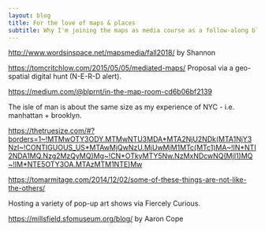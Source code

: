 ```yaml
---
layout: blog
title: For the love of maps & places
subtitle: Why I'm joining the maps as media course as a follow-along blogger
---
```


http://www.wordsinspace.net/mapsmedia/fall2018/ by Shannon

https://tomcritchlow.com/2015/05/05/mediated-maps/
Proposal via a geo-spatial digital hunt (N-E-R-D alert).

https://medium.com/@blprnt/in-the-map-room-cd6b06bf2139

The isle of man is about the same size as my experience of NYC - i.e. manhattan + brooklyn.

https://thetruesize.com/#?borders=1~!MTMwOTY3ODY.MTMwNTU3MDA*MTA2NjU2NDk(MTA1NjY3NzI~!CONTIGUOUS_US*MTAwMjQwNzU.MjUwMjM1MTc(MTc1)MA~!IN*NTI2NDA1MQ.Nzg2MzQyMQ)Mg~!CN*OTkyMTY5Nw.NzMxNDcwNQ(MjI1)MQ~!IM*NTE5OTY3OA.MTAzMTM1NTE)Mw

https://tomarmitage.com/2014/12/02/some-of-these-things-are-not-like-the-others/

Hosting a variety of pop-up art shows via Fiercely Curious.

https://millsfield.sfomuseum.org/blog/ by Aaron Cope